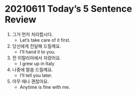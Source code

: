 # 20210611 Today’s 5 Sentence Review



1. 그거 먼저 처리합시다.
   - Let’s take care of it first.
2. 당신에게 전달해 드릴께요.
   - I’ll hand it to you.
3. 전 이탈리아에서 자랐어요.
   - I grew up in Italy
4. 나중에 말씀 드릴께요.
   - I’ll tell you later.
5. 아무 때나 괜찮아요.
   - Anytime is fine with me.